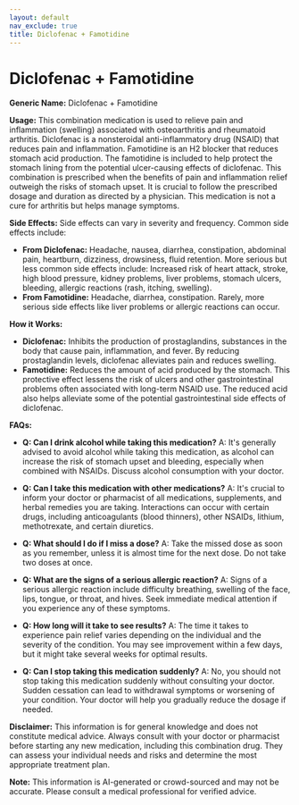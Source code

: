 ```yaml
---
layout: default
nav_exclude: true
title: Diclofenac + Famotidine
---
```


# Diclofenac + Famotidine

**Generic Name:** Diclofenac + Famotidine

**Usage:** This combination medication is used to relieve pain and inflammation (swelling) associated with osteoarthritis and rheumatoid arthritis.  Diclofenac is a nonsteroidal anti-inflammatory drug (NSAID) that reduces pain and inflammation. Famotidine is an H2 blocker that reduces stomach acid production. The famotidine is included to help protect the stomach lining from the potential ulcer-causing effects of diclofenac. This combination is prescribed when the benefits of pain and inflammation relief outweigh the risks of stomach upset.  It is crucial to follow the prescribed dosage and duration as directed by a physician.  This medication is not a cure for arthritis but helps manage symptoms.

**Side Effects:**  Side effects can vary in severity and frequency.  Common side effects include:

* **From Diclofenac:**  Headache, nausea, diarrhea, constipation, abdominal pain, heartburn, dizziness, drowsiness, fluid retention.  More serious but less common side effects include:  Increased risk of heart attack, stroke, high blood pressure, kidney problems, liver problems, stomach ulcers, bleeding, allergic reactions (rash, itching, swelling).
* **From Famotidine:** Headache, diarrhea, constipation.  Rarely, more serious side effects like liver problems or allergic reactions can occur.

**How it Works:**

* **Diclofenac:**  Inhibits the production of prostaglandins, substances in the body that cause pain, inflammation, and fever. By reducing prostaglandin levels, diclofenac alleviates pain and reduces swelling.
* **Famotidine:** Reduces the amount of acid produced by the stomach. This protective effect lessens the risk of ulcers and other gastrointestinal problems often associated with long-term NSAID use.  The reduced acid also helps alleviate some of the potential gastrointestinal side effects of diclofenac.

**FAQs:**

* **Q: Can I drink alcohol while taking this medication?**  A:  It's generally advised to avoid alcohol while taking this medication, as alcohol can increase the risk of stomach upset and bleeding, especially when combined with NSAIDs.  Discuss alcohol consumption with your doctor.

* **Q: Can I take this medication with other medications?** A:  It's crucial to inform your doctor or pharmacist of all medications, supplements, and herbal remedies you are taking.  Interactions can occur with certain drugs, including anticoagulants (blood thinners), other NSAIDs, lithium, methotrexate, and certain diuretics.

* **Q: What should I do if I miss a dose?** A: Take the missed dose as soon as you remember, unless it is almost time for the next dose. Do not take two doses at once.

* **Q: What are the signs of a serious allergic reaction?** A:  Signs of a serious allergic reaction include difficulty breathing, swelling of the face, lips, tongue, or throat, and hives. Seek immediate medical attention if you experience any of these symptoms.

* **Q: How long will it take to see results?** A:  The time it takes to experience pain relief varies depending on the individual and the severity of the condition.  You may see improvement within a few days, but it might take several weeks for optimal results.

* **Q: Can I stop taking this medication suddenly?** A:  No, you should not stop taking this medication suddenly without consulting your doctor.  Sudden cessation can lead to withdrawal symptoms or worsening of your condition.  Your doctor will help you gradually reduce the dosage if needed.

**Disclaimer:** This information is for general knowledge and does not constitute medical advice.  Always consult with your doctor or pharmacist before starting any new medication, including this combination drug. They can assess your individual needs and risks and determine the most appropriate treatment plan.


**Note:** This information is AI-generated or crowd-sourced and may not be accurate. Please consult a medical professional for verified advice.